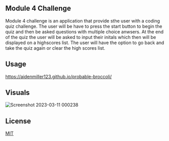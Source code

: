 ## Module 4 Challenge

Module 4 challenge is an application that provide sthe user with a coding quiz challenge. The user will be have to press the start button to begin the quiz and then be asked questions with multiple choice anwsers. At the end of the quiz the user will be asked to input their initals which then will be displayed on a highscores list. The user will have the option to go back and take the quiz again or clear the high scores list.


## Usage
https://aidenmiller123.github.io/probable-broccoli/


## Visuals
![Screenshot 2023-03-11 000238](https://user-images.githubusercontent.com/123018143/224465982-53ba190e-42ee-4a5a-adef-9ceb291599b6.png)


## License

[MIT](https://choosealicense.com/licenses/mit/)

